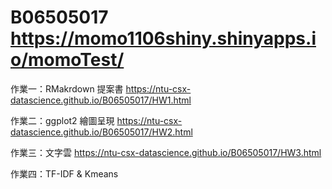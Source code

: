 # B06505017 https://momo1106shiny.shinyapps.io/momoTest/

作業一：RMakrdown 提案書 https://ntu-csx-datascience.github.io/B06505017/HW1.html

作業二：ggplot2 繪圖呈現 https://ntu-csx-datascience.github.io/B06505017/HW2.html

作業三：文字雲 https://ntu-csx-datascience.github.io/B06505017/HW3.html

作業四：TF-IDF & Kmeans
